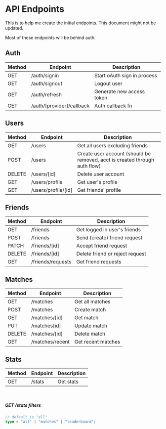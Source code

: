 # API Endpoints

This is to help me create the initial endpoints. This document might not be updated.

Most of these endpoints will be behind auth.

## Auth

| Method | Endpoint                  | Description                 |
| ------ | ------------------------- | --------------------------- |
| GET    | /auth/signin              | Start oAuth sign in process |
| GET    | /auth/signout             | Logout user                 |
| GET    | /auth/refresh             | Generate new access token   |
| GET    | /auth/[provider]/callback | Auth callback fn            |

## Users

| Method | Endpoint            | Description                                                                |
| ------ | ------------------- | -------------------------------------------------------------------------- |
| GET    | /users              | Get all users excluding friends                                            |
| POST   | /users              | Create user account (should be removed, acct is created through auth flow) |
| DELETE | /users/[id]         | Delete user account                                                        |
| GET    | /users/profile      | Get user's profile                                                         |
| GET    | /users/profile/[id] | Get friends' profile                                                       |

## Friends

| Method | Endpoint          | Description                     |
| ------ | ----------------- | ------------------------------- |
| GET    | /friends          | Get logged in user's friends    |
| POST   | /friends          | Send (create) friend request    |
| PATCH  | /friends/[id]     | Accept friend request           |
| DELETE | /friends/[id]     | Delete friend or reject request |
| GET    | /friends/requests | Get friend requests             |

## Matches

| Method | Endpoint        | Description        |
| ------ | --------------- | ------------------ |
| GET    | /matches        | Get all matches    |
| POST   | /matches        | Create match       |
| GET    | /matches/[id]   | Get match          |
| PUT    | /matches[id]    | Update match       |
| DELETE | /matches/[id]   | Delete match       |
| GET    | /matches/recent | Get recent matches |

## Stats

| Method | Endpoint | Description |
| ------ | -------- | ----------- |
| GET    | /stats   | Get stats   |

</br>

##### GET /stats filters

```go
// default is "all"
type = "all" | "matches" | "leaderboard";
```
